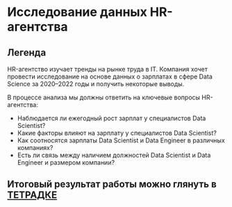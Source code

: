 # Исследование данных HR-агентства

## Легенда

HR-агентство изучает тренды на рынке труда в IT. Компания хочет провести исследование на основе данных о зарплатах в сфере Data Science за 2020–2022 годы и получить некоторые выводы.

В процессе анализа мы должны ответить на ключевые вопросы HR-агентства:
* Наблюдается ли ежегодный рост зарплат у специалистов Data Scientist?
* Какие факторы влияют на зарплату у специалистов Data Scientist?
* Как соотносятся зарплаты Data Scientist и Data Engineer в различных компаниях?
* Есть ли связь между наличием должностей Data Scientist и Data Engineer и размером компании?

## Итоговый результат работы можно глянуть в [ТЕТРАДКЕ](https://github.com/khav-i/sf_data_science/blob/main/stat_tests/HR-agency%20data%20research.ipynb)

